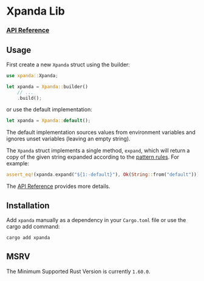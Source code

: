 # Xpanda Lib

### [API Reference](https://aesy.github.io/xpanda/xpanda)

## Usage

First create a new `Xpanda` struct using the builder: 

```rust
use xpanda::Xpanda;

let xpanda = Xpanda::builder()
    // ...
    .build();
```

or use the default implementation:

```rust
let xpanda = Xpanda::default();
```

The default implementation sources values from environment variables and ignores unset variables (leaving an 
empty string).

The `Xpanda` struct implements a single method, `expand`, which will return a copy of the given string expanded 
according to the [pattern rules](../docs/PATTERNS.md). For example:

```rust
assert_eq!(xpanda.expand("${1:-default}"), Ok(String::from("default")));
```

The [API Reference](https://aesy.github.io/xpanda/xpanda) provides more details.

## Installation

Add `xpanda` manually as a dependency in your `Cargo.toml` file or use the cargo add command: 

```sh
cargo add xpanda
```

## MSRV

The Minimum Supported Rust Version is currently `1.60.0`.
